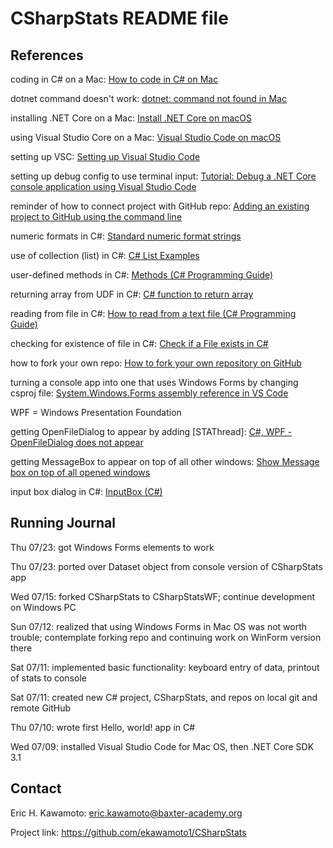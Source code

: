 # CSharpStats README file

## References

coding in C# on a Mac: [How to code in C# on Mac](https://www.macworld.co.uk/how-to/mac-software/code-c-sharp-mac-3640347/) 

dotnet command doesn't work: [dotnet: command not found in Mac](https://stackoverflow.com/questions/53030531/dotnet-command-not-found-in-mac)

installing .NET Core on a Mac: [Install .NET Core on macOS](https://docs.microsoft.com/en-us/dotnet/core/install/macos?tabs=netcore2x#dependencies)

using Visual Studio Core on a Mac: [Visual Studio Code on macOS](https://code.visualstudio.com/docs/setup/mac) 

setting up VSC: [Setting up Visual Studio Code](https://code.visualstudio.com/docs/setup/setup-overview)

setting up debug config to use terminal input: [Tutorial: Debug a .NET Core console application using Visual Studio Code](https://github.com/dotnet/docs/blob/master/docs/core/tutorials/debugging-with-visual-studio-code.md)

reminder of how to connect project with GitHub repo: [Adding an existing project to GitHub using the command line](https://docs.github.com/en/github/importing-your-projects-to-github/adding-an-existing-project-to-github-using-the-command-line)

numeric formats in C#: [Standard numeric format strings](https://docs.microsoft.com/en-us/dotnet/standard/base-types/standard-numeric-format-strings)

use of collection (list) in C#: [C# List Examples](https://www.dotnetperls.com/list)

user-defined methods in C#: [Methods (C# Programming Guide)](https://docs.microsoft.com/en-us/dotnet/csharp/programming-guide/classes-and-structs/methods)

returning array from UDF in C#: [C# function to return array](https://stackoverflow.com/questions/5416980/c-sharp-function-to-return-array)

reading from file in C#: [How to read from a text file (C# Programming Guide)](https://docs.microsoft.com/en-us/dotnet/csharp/programming-guide/file-system/how-to-read-from-a-text-file)

checking for existence of file in C#: [Check if a File exists in C#](https://www.tutorialspoint.com/check-if-a-file-exists-in-chash)

how to fork your own repo: [How to fork your own repository on GitHub](https://deanmalone.net/post/how-to-fork-your-own-repo-on-github/)

turning a console app into one that uses Windows Forms by changing csproj file: [System.Windows.Forms assembly reference in VS Code](https://stackoverflow.com/questions/47412796/system-windows-forms-assembly-reference-in-vs-code)

WPF = Windows Presentation Foundation

getting OpenFileDialog to appear by adding [STAThread]: [C#, WPF - OpenFileDialog does not appear](https://stackoverflow.com/questions/2201227/c-wpf-openfiledialog-does-not-appear#:~:text=Tackle%20this%20problem%20by%20running,if%20the%20problem%20is%20solved.)

getting MessageBox to appear on top of all other windows: [Show Message box on top of all opened windows](https://social.msdn.microsoft.com/Forums/vstudio/en-US/f1fb9b84-a44a-4edd-93ab-c63ff3297bcc/show-message-box-on-top-of-all-opened-windows?forum=csharpgeneral)

input box dialog in C#: [InputBox (C#)](https://www.csharp-examples.net/inputbox/)

## Running Journal
Thu 07/23: got Windows Forms elements to work

Thu 07/23: ported over Dataset object from console version of CSharpStats app

Wed 07/15: forked CSharpStats to CSharpStatsWF; continue development on Windows PC

Sun 07/12: realized that using Windows Forms in Mac OS was not worth trouble; contemplate forking repo and continuing work on WinForm version there

Sat 07/11: implemented basic functionality: keyboard entry of data, printout of stats to console

Sat 07/11: created new C# project, CSharpStats, and repos on local git and remote GitHub

Thu 07/10: wrote first Hello, world! app in C#

Wed 07/09: installed Visual Studio Code for Mac OS, then .NET Core SDK 3.1


## Contact

Eric H. Kawamoto: eric.kawamoto@baxter-academy.org

Project link: https://github.com/ekawamoto1/CSharpStats
